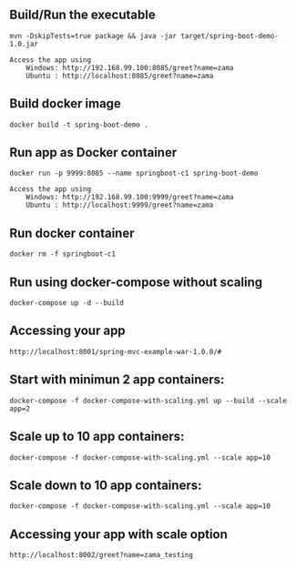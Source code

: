 ## Build/Run the executable
 	mvn -DskipTests=true package && java -jar target/spring-boot-demo-1.0.jar
   
 	Access the app using
    	Windows: http://192.168.99.100:8085/greet?name=zama
    	Ubuntu : http://localhost:8085/greet?name=zama

## Build docker image
	docker build -t spring-boot-demo .

 ## Run app as Docker container
 	docker run -p 9999:8085 --name springboot-c1 spring-boot-demo
   
 	Access the app using
   		Windows: http://192.168.99.100:9999/greet?name=zama 
   		Ubuntu : http://localhost:9999/greet?name=zama

## Run docker container
	docker rm -f springboot-c1


## Run using docker-compose without scaling
	docker-compose up -d --build
	

## Accessing your app
	http://localhost:8001/spring-mvc-example-war-1.0.0/#
	
	
## Start with minimun 2 app containers:
	docker-compose -f docker-compose-with-scaling.yml up --build --scale app=2

## Scale up to 10 app containers:
	docker-compose -f docker-compose-with-scaling.yml --scale app=10

## Scale down to 10 app containers:
	docker-compose -f docker-compose-with-scaling.yml --scale app=10

## Accessing your app with scale option
	http://localhost:8002/greet?name=zama_testing

